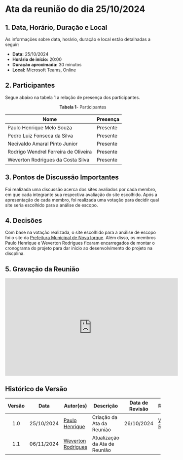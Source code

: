 # Ata da reunião do dia 25/10/2024

## <a>1. Data, Horário, Duração e Local</a>

As informações sobre data, horário, duração e local estão detalhadas a seguir:

- **Data:** 25/10/2024
- **Horário de início:** 20:00
- **Duração aproximada:** 30 minutos
- **Local:** Microsoft Teams, Online


## <a>2. Participantes</a>

Segue abaixo na tabela 1 a relação de presença dos participantes.

<center>

**Tabela 1**- Participantes

| Nome                                 | Presença |
| ------------------------------------ | -------- |
| Paulo Henrique Melo Souza            | Presente |
| Pedro Luiz Fonseca da Silva          | Presente |
| Necivaldo Amaral Pinto Junior        | Presente |
| Rodrigo Wendrel Ferreira de Oliveira | Presente |
| Weverton Rodrigues da Costa Silva    | Presente |

</center>


## <a>3. Pontos de Discussão Importantes</a>

Foi realizada uma discussão acerca dos sites avaliados por cada membro, em que cada integrante sua respectiva avaliação do site escolhido. Após a apresentação de cada membro, foi realizada uma votação para decidir qual site seria escolhido para a análise de escopo.

## <a>4. Decisões</a>

Com base na votação realizada, o site escolhido para a análise de escopo foi o site da [Prefeitura Municipal de Nova Iorque](https://www.novaiorque.ma.gov.br). Além disso, os membros Paulo Henrique e Weverton Rodrigues ficaram encarregados de montar o cronograma do projeto para dar início ao desenvolvimento do projeto na discplina.

## <a>5. Gravação da Reunião</a>

<iframe width="560" height="315" src="https://www.youtube.com/embed/_53UYUBQ3L0?si=HdIzCpf0IQzuvLDg" title="YouTube video player" frameborder="0" allow="accelerometer; autoplay; clipboard-write; encrypted-media; gyroscope; picture-in-picture; web-share" referrerpolicy="strict-origin-when-cross-origin" allowfullscreen></iframe>


## Histórico de Versão

| Versão | Data | Autor(es) | Descrição | Data de Revisão | Revisor(es) |
|:---:|:---:|---|---|:---:|---|
| 1.0 | 25/10/2024 | [Paulo Henrique](https://github.com/paulomh "Github Paulo Henrique") | Criação da Ata da Reunião | 26/10/2024 | [Weverton Rodrigues](https://github.com/vevetin "Github Weverton Rodrigues")  |
| 1.1 | 06/11/2024 | [Weverton Rodrigues](https://github.com/vevetin "Github Weverton Rodrigues") | Atualização da Ata de Reunião | | |